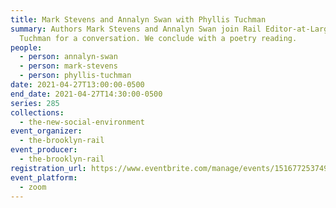 ```yaml
---
title: Mark Stevens and Annalyn Swan with Phyllis Tuchman
summary: Authors Mark Stevens and Annalyn Swan join Rail Editor-at-Large Phyllis
  Tuchman for a conversation. We conclude with a poetry reading.
people:
  - person: annalyn-swan
  - person: mark-stevens
  - person: phyllis-tuchman
date: 2021-04-27T13:00:00-0500
end_date: 2021-04-27T14:30:00-0500
series: 285
collections:
  - the-new-social-environment
event_organizer:
  - the-brooklyn-rail
event_producer:
  - the-brooklyn-rail
registration_url: https://www.eventbrite.com/manage/events/151677253749/online-event
event_platform:
  - zoom
---
```

